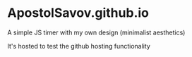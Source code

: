 # ApostolSavov.github.io
 A simple JS timer with my own design (minimalist aesthetics)

It's hosted to test the github hosting functionality
